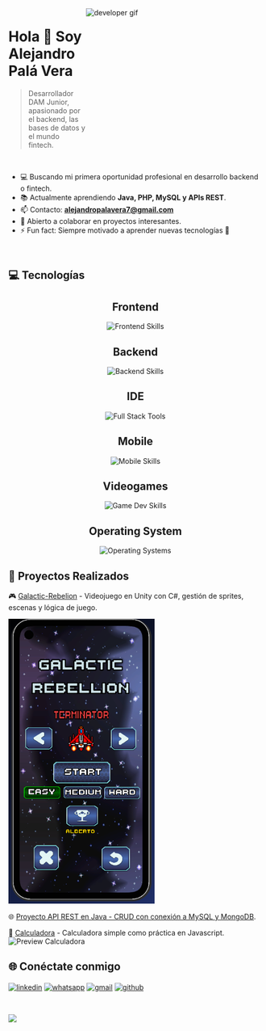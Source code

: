 <!DOCTYPE html>
<html lang="es">
<head>
  <meta charset="UTF-8">
  <meta name="viewport" content="width=device-width, initial-scale=1.0">
  <!-- Shields.io y badges -->
  <link rel="stylesheet" href="https://cdnjs.cloudflare.com/ajax/libs/font-awesome/6.4.0/css/all.min.css">
</head>
<body>

<img align="right" height="270px" alt="developer gif" width="350" src="https://i.pinimg.com/originals/e4/26/70/e426702edf874b181aced1e2fa5c6cde.gif" />

<h1 align="left">Hola 👋 Soy Alejandro Palá Vera</h1>

> Desarrollador DAM Junior, apasionado por el backend, las bases de datos y el mundo fintech.
<br/>

- 💻 Buscando mi primera oportunidad profesional en desarrollo backend o fintech.
- 📚 Actualmente aprendiendo **Java, PHP, MySQL y APIs REST**.
- 📫 Contacto: **alejandropalavera7@gmail.com**
- 🤝 Abierto a colaborar en proyectos interesantes.
- ⚡ Fun fact: Siempre motivado a aprender nuevas tecnologías 🚀

<br/>

## 💻 Tecnologías
<h2 align="center">Frontend</h2>
<p align="center">
  
  <img src="https://skillicons.dev/icons?i=html,css,js,react,vite,wordpress,joomla" alt="Frontend Skills" />
</p>
<h2 align="center">Backend</h2>
<p align="center">
  <img src="https://skillicons.dev/icons?i=php,python,java,nodejs,mysql,mongodb,sqlite" alt="Backend Skills" />
</p>
<h2 align="center">IDE</h2>
<p align="center">
  <img src="https://skillicons.dev/icons?i=git,github,vscode,visualstudio,eclipse" alt="Full Stack Tools" />
</p>
<h2 align="center">Mobile</h2>
<p align="center">
  <img src="https://skillicons.dev/icons?i=flutter,androidstudio" alt="Mobile Skills" />
</p>
<h2 align="center">Videogames</h2>
<p align="center">
  <img src="https://skillicons.dev/icons?i=unity,cs" alt="Game Dev Skills" />
</p>
<h2 align="center">Operating System</h2>
<p align="center">
  <img src="https://skillicons.dev/icons?i=linux,windows" alt="Operating Systems" />
</p>





## 🚀 Proyectos Realizados
<div class="project-preview">
  <p>🎮 <a href="https://github.com/Mosquita2005/Galactic-Rebelion">Galactic-Rebelion</a> - Videojuego en Unity con C#, gestión de sprites, escenas y lógica de juego.<br/>
    
  <img src="https://github.com/Alejandro2005DAM/Galactic-Rebelion/blob/main/Portada.png" alt="Preview Galactic-Rebelion"/></p>

<p>🌐 <a href="https://github.com/Alejandro2005DAM/Acceso_Datos" target="_blank">Proyecto API REST en Java - CRUD con conexión a MySQL y MongoDB</a>.</p>

  <p>📱 <a href="https://github.com/Alejandro2005DAM/Calculadora">Calculadora</a> - Calculadora simple como práctica en Javascript.<br/>
<img src="https://raw.githubusercontent.com/Alejandro2005DAM/Calculadora/main/Calculator.png" alt="Preview Calculadora" width="300"/>

<br/>


## 🌐 Conéctate conmigo
<p>
<a href="https://www.linkedin.com/in/alejandropalavera" target="blank"><img align="center" src="https://www.svgrepo.com/show/448234/linkedin.svg" alt="linkedin" height="30" width="40" /></a>
<a href="https://wa.me/34675112468" target="blank"><img align="center" src="https://cdn.jsdelivr.net/npm/simple-icons@v9/icons/whatsapp.svg" alt="whatsapp" height="30" width="40" style="fill:#25D366;"/></a>
<a href="mailto:alejandropalavera7@gmail.com" target="blank"><img align="center" src="https://www.svgrepo.com/show/349378/gmail.svg" alt="gmail" height="30" width="40" /></a>
<a href="https://github.com/Mosquita2005" target="blank"><img align="center" src="https://www.svgrepo.com/show/512317/github-142.svg" alt="github" height="30" width="40" /></a>
</p>

<br/>

![](https://komarev.com/ghpvc/?username=Mosquita2005&label=Visitors+Count&color=brightgreen)

</body>
</html>
